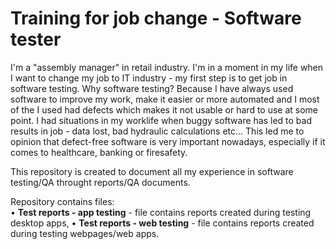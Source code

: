 # Training for job change - Software tester

I'm a "assembly manager" in retail industry. I'm in a moment in my life when I want to change my job to IT industry - my first step is to get job in software testing.
Why software testing? Because I have always used software to improve my work, make it easier or more automated and I most of the I used had defects which makes it not usable or hard to use at some point. I had situations in my worklife when buggy software has led to bad results in job - data lost, bad hydraulic calculations etc... 
This led me to opinion that defect-free software is very important nowadays, especially if it comes to healthcare, banking or firesafety.

This repository is created to document all my experience in software testing/QA throught reports/QA documents. 

Repository contains files:<br>
• <b>Test reports - app testing</b> - file contains reports created during testing desktop apps,
• <b>Test reports - web testing</b> - file contains reports created during testing webpages/web apps.

